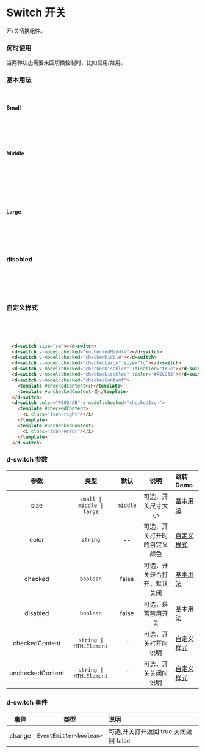 # Switch 开关

开/关切换组件。

### 何时使用

当两种状态需要来回切换控制时，比如启用/禁用。

### 基本用法

<br />

#### Small

<br />

<d-switch v-model:checked="checkedSmall" size="small"></d-switch>

<br />
<br />

#### Middle

<br />

<d-switch v-model:checked="uncheckedMiddle"></d-switch>

<br />

<d-switch v-model:checked="checkedMiddle"></d-switch>

<br />
<br />

#### Large

<br />

<d-switch v-model:checked="checkedLarge" size="large"></d-switch>
<br />
<br />

### disabled

<br />

<d-switch v-model:checked="checkedDisabled" :disabled='true'></d-switch>
<d-switch v-model:checked="checkedDisabled1" :disabled='true'></d-switch>

<br />
<br />

### 自定义样式

<br />
<d-switch v-model:checked="checkedColor" color="#FECC55"></d-switch>

<br />
<d-switch v-model:checked="checkedContent">
  <template #checkedContent>开</template>
  <template #uncheckedContent>关</template>
</d-switch>

<br />
<d-switch color="#50D4AB" v-model:checked="checkedIcon">
  <template #checkedContent>
    <i class="icon-right"></i>
  </template>
  <template #uncheckedContent>
    <i class="icon-error"></i>
  </template>
</d-switch>


``` html
  <d-switch size="sm"></d-switch>
  <d-switch v-model:checked="uncheckedMiddle"></d-switch>
  <d-switch v-model:checked="checkedMiddle"></d-switch>
  <d-switch v-model:checked="checkedLarge" size="lg"></d-switch>
  <d-switch v-model:checked="checkedDisabled" :disabled="true"></d-switch>
  <d-switch v-model:checked="checkedDisabled" :color="#FECC55"></d-switch>
  <d-switch v-model:checked="checkedContent">
    <template #checkedContent>开</template>
    <template #uncheckedContent>关</template>
  </d-switch>
  <d-switch color="#50D4AB" v-model:checked="checkedIcon">
    <template #checkedContent>
      <i class="icon-right"></i>
    </template>
    <template #uncheckedContent>
      <i class="icon-error"></i>
    </template>
  </d-switch>
```
<script>
import { defineComponent, ref } from 'vue'

export default defineComponent({
  setup() {
    const checkedSmall = ref(true)
    const uncheckedMiddle = ref(false)
    const checkedMiddle = ref(true)
    const checkedLarge = ref(true)
    const checkedDisabled = ref(true)
    const checkedDisabled1 = ref(false)
    const checkedColor = ref(true)
    const checkedContent = ref(false)
    const checkedIcon = ref(false)

    return {
      checkedSmall,
      uncheckedMiddle,
      checkedMiddle,
      checkedLarge,
      checkedDisabled,
      checkedDisabled1,
      checkedColor,
      checkedContent,
      checkedIcon
    }
  }
})
</script>

### d-switch 参数

|       参数       |            类型                   | 默认  |               说明                    | 跳转 Demo             
| :--------------: | :--------------------------: | :---: | :-----------------------: | :--------------------- |
|       size       |             `small \| middle \| large`              |  `middle`   |             可选，开关尺寸大小          | [基本用法](#基本用法) 
|      color       |                   `string`                    |  --   |             可选，开关打开时的自定义颜色      | [自定义样式](#自定义样式)
|     checked      |                   `boolean`                   | false |              可选，开关是否打开，默认关闭      | [基本用法](#基本用法) 
|     disabled     |                   `boolean`                   | false |                    可选，是否禁用开关          | [基本用法](#基本用法) 
|  checkedContent  |            `string \| HTMLElement`            |  ''  |             可选，开关打开时说明               | [自定义样式](#自定义样式)
| uncheckedContent |             `string \| HTMLElement`             |  ''   |             可选，开关关闭时说明                | [自定义样式](#自定义样式)

### d-switch 事件

|  事件  |          类型           | 说明                                  |
| :----: | :---------------------: | :------------------------------------ |
| change | `EventEmitter<boolean>` | 可选,开关打开返回 true,关闭返回 false |
